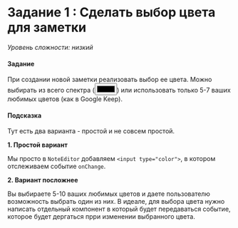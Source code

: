 # Задание 1 : Сделать выбор цвета для заметки

_Уровень сложности: низкий_

#### Задание

При создании новой заметки реализовать выбор ее цвета. Можно выбирать из всего спектра (<input type="color" />) 
или использовать только 5-7 ваших любимых цветов (как в Google Keep).

#### Подсказка

Тут есть два варианта - простой и не совсем простой.

**1. Простой вариант**

Мы просто в ```NoteEditor``` добавляем ```<input type="color">```, в котором отслеживаем событие ```onChange```.

**2. Вариант посложнее**

Вы выбираете 5-10 ваших любимых цветов и даете пользователю возможность выбрать один из них. 
В идеале, для выбора цвета нужно написать отдельный компонент в который будет передаваться событие, 
которое будет дергаться прри изменении выбранного цвета.
